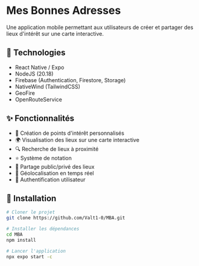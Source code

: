 # Mes Bonnes Adresses

Une application mobile permettant aux utilisateurs de créer et partager des lieux d'intérêt sur une carte interactive.

## 🚀 Technologies

- React Native / Expo
- NodeJS (20.18)
- Firebase (Authentication, Firestore, Storage)
- NativeWind (TailwindCSS)
- GeoFire
- OpenRouteService

## ✨ Fonctionnalités

- 📍 Création de points d'intérêt personnalisés
- 🌍 Visualisation des lieux sur une carte interactive
- 🔍 Recherche de lieux à proximité
- ⭐ Système de notation
- 👥 Partage public/privé des lieux
- 🎯 Géolocalisation en temps réel
- 🔐 Authentification utilisateur

## 📱 Installation

```bash
# Cloner le projet
git clone https://github.com/Valt1-0/MBA.git

# Installer les dépendances
cd MBA
npm install

# Lancer l'application
npx expo start -c
```
